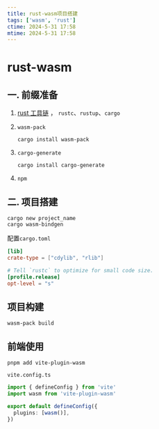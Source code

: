 ```yaml
---
title: rust-wasm项目搭建
tags: ['wasm', 'rust']
ctime: 2024-5-31 17:58
mtime: 2024-5-31 17:58
---
```




# rust-wasm

## 一. 前缀准备

1. [rust 工具链](https://www.rust-lang.org/tools/install) ， `rustc`、`rustup`、`cargo`

2. `wasm-pack`

   ```shell
   cargo install wasm-pack
   ```

3. `cargo-generate`

   ```
   cargo install cargo-generate
   ```

4. `npm`

## 二. 项目搭建

```
cargo new project_name
cargo wasm-bindgen
```

配置`cargo.toml`

```toml
[lib]
crate-type = ["cdylib", "rlib"]

# Tell `rustc` to optimize for small code size.
[profile.release]
opt-level = "s"
```



## 项目构建

```shell
wasm-pack build
```

## 前端使用

```shell
pnpm add vite-plugin-wasm
```

`vite.config.ts`

```typescript
import { defineConfig } from 'vite'
import wasm from 'vite-plugin-wasm'

export default defineConfig({
  plugins: [wasm()],
})

```

